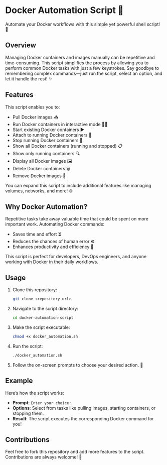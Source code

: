 # Docker Automation Script 🚀

Automate your Docker workflows with this simple yet powerful shell script! 🐳

## Overview

Managing Docker containers and images manually can be repetitive and time-consuming. This script simplifies the process by allowing you to perform common Docker tasks with just a few keystrokes. Say goodbye to remembering complex commands—just run the script, select an option, and let it handle the rest! ✨

## Features

This script enables you to:

- Pull Docker images 📥
- Run Docker containers in interactive mode 🏃‍♂️
- Start existing Docker containers ▶️
- Attach to running Docker containers 🔗
- Stop running Docker containers 🛑
- Show all Docker containers (running and stopped) 📋
- Show only running containers 🔍
- Display all Docker images 🖼️
- Delete Docker containers 🗑️
- Remove Docker images 🚮

You can expand this script to include additional features like managing volumes, networks, and more! 🌐

## Why Docker Automation?

Repetitive tasks take away valuable time that could be spent on more important work. Automating Docker commands:

- Saves time and effort ⏳
- Reduces the chances of human error ⚙️
- Enhances productivity and efficiency 💼

This script is perfect for developers, DevOps engineers, and anyone working with Docker in their daily workflows.

## Usage

1. Clone this repository:
   ```bash
   git clone <repository-url>
   ```

2. Navigate to the script directory:
   ```bash
   cd docker-automation-script
   ```

3. Make the script executable:
   ```bash
   chmod +x docker_automation.sh
   ```

4. Run the script:
   ```bash
   ./docker_automation.sh
   ```

5. Follow the on-screen prompts to choose your desired action. 🎯

## Example

Here’s how the script works:

- **Prompt**: `Enter your choice:`
- **Options**: Select from tasks like pulling images, starting containers, or stopping them.
- **Result**: The script executes the corresponding Docker command for you!

## Contributions

Feel free to fork this repository and add more features to the script. Contributions are always welcome! 🤝
